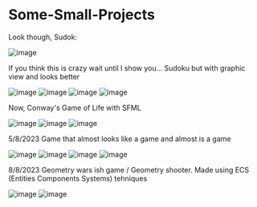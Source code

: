 # Some-Small-Projects

Look though, Sudok:

![image](https://github.com/Aschii6/Some-Small-Projects/assets/120491549/5c5ce651-6a9c-4918-83b7-7ede261c095f)

If you think this is crazy wait until I show you...
Sudoku but with graphic view and looks better

![image](https://github.com/Aschii6/Some-Small-Projects/assets/120491549/0390b30b-9be5-43c2-9972-7ac8278f2e9c)
![image](https://github.com/Aschii6/Some-Small-Projects/assets/120491549/1c02178a-fed9-4e73-98eb-5c3797eb9882)
![image](https://github.com/Aschii6/Some-Small-Projects/assets/120491549/93f3742c-e4c3-4ffd-ab55-19ff9e1457b9)
![image](https://github.com/Aschii6/Some-Small-Projects/assets/120491549/3c018b0d-e0b8-4836-adfd-6d1ba66e026e)

Now, Conway's Game of Life with SFML

![image](https://github.com/Aschii6/Some-Small-Projects/assets/120491549/512dad17-f96b-43e8-8e77-12dadf99ad9c)
![image](https://github.com/Aschii6/Some-Small-Projects/assets/120491549/2f251d7f-8318-47e7-b4b6-7bf8ae4498e8)
![image](https://github.com/Aschii6/Some-Small-Projects/assets/120491549/9cea4c7b-c8f5-43e1-af2f-37b5b4f6c283)

5/8/2023
Game that almost looks like a game and almost is a game

![image](https://github.com/Aschii6/Some-Small-Projects/assets/120491549/9603bcc1-ed48-4ab3-847b-e0f0d3bf9bce)
![image](https://github.com/Aschii6/Some-Small-Projects/assets/120491549/4f2c5d31-7c32-4fbe-92bb-5d0d7b6fcd90)
![image](https://github.com/Aschii6/Some-Small-Projects/assets/120491549/2b1bafab-e508-45c4-97b5-246de4077ad3)
![image](https://github.com/Aschii6/Some-Small-Projects/assets/120491549/80e3170b-f220-4678-803e-e42fd6acbc6e)

8/8/2023
Geometry wars ish game / Geometry shooter. Made using ECS (Entities Components Systems) tehniques

![image](https://github.com/Aschii6/Some-Small-Projects/assets/120491549/70934b9e-8910-419b-819e-9d85cf7c9662)
![image](https://github.com/Aschii6/Some-Small-Projects/assets/120491549/57db8a8f-0c23-40b4-9aa3-8b85b09315b3)

